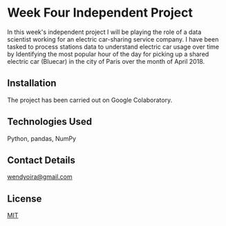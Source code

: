 # Week Four Independent Project 

In this week's independent project I will be playing the role of a data scientist working for an electric car-sharing service company. I have been tasked to process stations data to understand electric car usage over time by Identifying the most popular hour of the day for picking up a shared electric car (Bluecar) in the city of Paris over the month of April 2018.

## Installation

The project has been carried out on Google Colaboratory.

## Technologies Used

Python, pandas, NumPy

## Contact Details

wendyoira@gmail.com

## License
[MIT](https://choosealicense.com/licenses/mit/)
